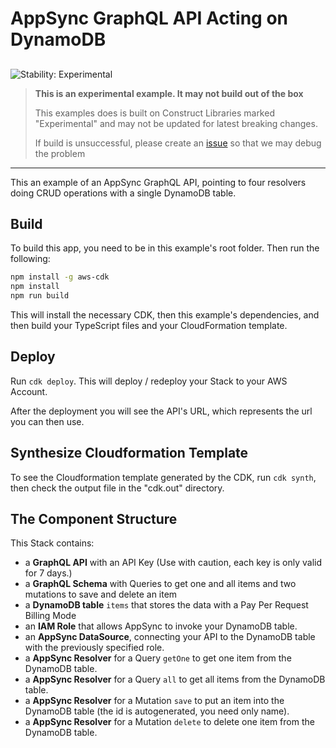 # AppSync GraphQL API Acting on DynamoDB

## <!--BEGIN STABILITY BANNER-->

![Stability: Experimental](https://img.shields.io/badge/stability-Experimental-important.svg?style=for-the-badge)

> **This is an experimental example. It may not build out of the box**
>
> This examples does is built on Construct Libraries marked "Experimental" and may not be updated for latest breaking changes.
>
> If build is unsuccessful, please create an [issue](https://github.com/aws-samples/aws-cdk-examples/issues/new) so that we may debug the problem

---

<!--END STABILITY BANNER-->

This an example of an AppSync GraphQL API, pointing to four resolvers doing CRUD operations with a single DynamoDB table.

## Build

To build this app, you need to be in this example's root folder. Then run the following:

```bash
npm install -g aws-cdk
npm install
npm run build
```

This will install the necessary CDK, then this example's dependencies, and then build your TypeScript files and your CloudFormation template.

## Deploy

Run `cdk deploy`. This will deploy / redeploy your Stack to your AWS Account.

After the deployment you will see the API's URL, which represents the url you can then use.

## Synthesize Cloudformation Template

To see the Cloudformation template generated by the CDK, run `cdk synth`, then check the output file in the "cdk.out" directory.

## The Component Structure

This Stack contains:

- a **GraphQL API** with an API Key (Use with caution, each key is only valid for 7 days.)
- a **GraphQL Schema** with Queries to get one and all items and two mutations to save and delete an item
- a **DynamoDB table** `items` that stores the data with a Pay Per Request Billing Mode
- an **IAM Role** that allows AppSync to invoke your DynamoDB table.
- an **AppSync DataSource**, connecting your API to the DynamoDB table with the previously specified role.
- a **AppSync Resolver** for a Query `getOne` to get one item from the DynamoDB table.
- a **AppSync Resolver** for a Query `all` to get all items from the DynamoDB table.
- a **AppSync Resolver** for a Mutation `save` to put an item into the DynamoDB table (the id is autogenerated, you need only name).
- a **AppSync Resolver** for a Mutation `delete` to delete one item from the DynamoDB table.
